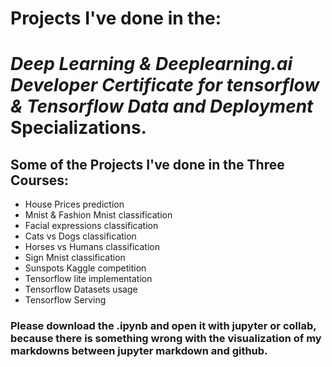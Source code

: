 # Projects I've done in the: 
# *Deep Learning & Deeplearning.ai Developer Certificate for tensorflow & Tensorflow Data and Deployment* Specializations.

## Some of the Projects I've done in the Three Courses:
* House Prices prediction
* Mnist & Fashion Mnist classification
* Facial expressions classification 
* Cats vs Dogs classification
* Horses vs Humans classification
* Sign Mnist classification
* Sunspots Kaggle competition
* Tensorflow lite implementation
* Tensorflow Datasets usage
* Tensorflow Serving

### Please download the .ipynb and open it with jupyter or collab, because there is something wrong with the visualization of my markdowns between jupyter markdown and github.
